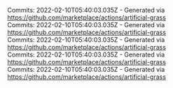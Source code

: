 Commits: 2022-02-10T05:40:03.035Z - Generated via https://github.com/marketplace/actions/artificial-grass
<br>
Commits: 2022-02-10T05:40:03.035Z - Generated via https://github.com/marketplace/actions/artificial-grass
<br>
Commits: 2022-02-10T05:40:03.035Z - Generated via https://github.com/marketplace/actions/artificial-grass
<br>
Commits: 2022-02-10T05:40:03.035Z - Generated via https://github.com/marketplace/actions/artificial-grass
<br>
Commits: 2022-02-10T05:40:03.035Z - Generated via https://github.com/marketplace/actions/artificial-grass
<br>
